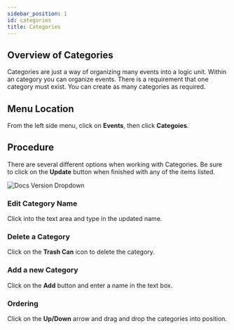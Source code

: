 ```yaml
---
sidebar_position: 1
id: categories
title: Categories
---
```


## Overview of Categories

Categories are just a way of organizing many events into a logic unit.  Within an category you can organize events.  There is a requirement that one category must exist.  You can create as many categories as required.

## Menu Location

From the left side menu, click on **Events**, then click **Categoies**.

## Procedure

There are several different options when working with Categories.  Be sure to click on the **Update** button when finished with any of the items listed.

![Docs Version Dropdown](/img/events/manage-category.jpg)

### Edit Category Name

Click into the text area and type in the updated name.

### Delete a Category

Click on the **Trash Can** icon to delete the category.

### Add a new Category

Click on the **Add** button and enter a name in the text box.

### Ordering

Click on the **Up/Down** arrow and drag and drop the categories into position.





